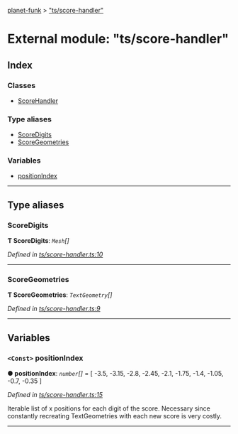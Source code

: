 [planet-funk](../README.md) > ["ts/score-handler"](../modules/_ts_score_handler_.md)

# External module: "ts/score-handler"

## Index

### Classes

* [ScoreHandler](../classes/_ts_score_handler_.scorehandler.md)

### Type aliases

* [ScoreDigits](_ts_score_handler_.md#scoredigits)
* [ScoreGeometries](_ts_score_handler_.md#scoregeometries)

### Variables

* [positionIndex](_ts_score_handler_.md#positionindex)

---

## Type aliases

<a id="scoredigits"></a>

###  ScoreDigits

**Ƭ ScoreDigits**: *`Mesh`[]*

*Defined in [ts/score-handler.ts:10](https://github.com/WilliamRADFunk/planet-funk/blob/99602fd/src/ts/score-handler.ts#L10)*

___
<a id="scoregeometries"></a>

###  ScoreGeometries

**Ƭ ScoreGeometries**: *`TextGeometry`[]*

*Defined in [ts/score-handler.ts:9](https://github.com/WilliamRADFunk/planet-funk/blob/99602fd/src/ts/score-handler.ts#L9)*

___

## Variables

<a id="positionindex"></a>

### `<Const>` positionIndex

**● positionIndex**: *`number`[]* =  [ -3.5, -3.15, -2.8, -2.45, -2.1, -1.75, -1.4, -1.05, -0.7, -0.35 ]

*Defined in [ts/score-handler.ts:15](https://github.com/WilliamRADFunk/planet-funk/blob/99602fd/src/ts/score-handler.ts#L15)*

Iterable list of x positions for each digit of the score. Necessary since constantly recreating TextGeometries with each new score is very costly.

___

